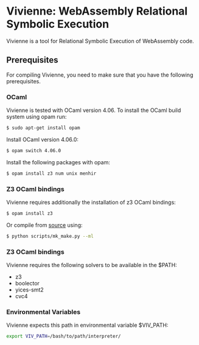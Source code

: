 # Vivienne: WebAssembly Relational Symbolic Execution

Vivienne is a tool for Relational Symbolic Execution of WebAssembly code. 

## Prerequisites 

For compiling Vivienne, you need to make sure that you have the following 
prerequisites.

### OCaml
Vivienne is tested with OCaml version 4.06.
To install the OCaml build system using opam run:
```bash
$ sudo apt-get install opam
```
Install OCaml version 4.06.0:

```bash
$ opam switch 4.06.0
```
Install the following packages with opam:
```bash
$ opam install z3 num unix menhir
```

### Z3 OCaml bindings

Vivienne requires additionally the installation of z3 OCaml bindings:

```bash
$ opam install z3
```

Or compile from [source](https://github.com/Z3Prover/z3) using:

```bash
$ python scripts/mk_make.py --ml
```

### Z3 OCaml bindings

Vivienne requires the following solvers to be available in the $PATH:

- z3
- boolector
- yices-smt2
- cvc4

### Environmental Variables
Vivienne expects this path in environmental variable $VIV_PATH:

```bash
export VIV_PATH=/bash/to/path/interpreter/
```
